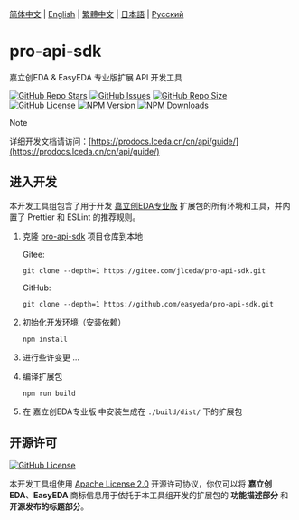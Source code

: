 [简体中文](#) | [English](./README.en.md) | [繁體中文](./README.zh-Hant.md) | [日本語](./README.ja.md) | [Русский](./README.ru.md)

# pro-api-sdk

嘉立创EDA & EasyEDA 专业版扩展 API 开发工具

<a href="https://github.com/easyeda/pro-api-sdk" style="vertical-align: inherit;" target="_blank"><img src="https://img.shields.io/github/stars/easyeda/pro-api-sdk" alt="GitHub Repo Stars" class="not-medium-zoom-image" style="display: inline; vertical-align: inherit;" /></a>&nbsp;<a href="https://github.com/easyeda/pro-api-sdk/issues" style="vertical-align: inherit;" target="_blank"><img src="https://img.shields.io/github/issues/easyeda/pro-api-sdk" alt="GitHub Issues" class="not-medium-zoom-image" style="display: inline; vertical-align: inherit;" /></a>&nbsp;<a href="https://github.com/easyeda/pro-api-sdk" style="vertical-align: inherit;" target="_blank"><img src="https://img.shields.io/github/repo-size/easyeda/pro-api-sdk" alt="GitHub Repo Size" class="not-medium-zoom-image" style="display: inline; vertical-align: inherit;" /></a>&nbsp;<a href="https://choosealicense.com/licenses/apache-2.0/" style="vertical-align: inherit;" target="_blank"><img src="https://img.shields.io/github/license/easyeda/pro-api-sdk" alt="GitHub License" class="not-medium-zoom-image" style="display: inline; vertical-align: inherit;" /></a>&nbsp;<a href="https://www.npmjs.com/package/@jlceda/pro-api-types" style="vertical-align: inherit;" target="_blank"><img src="https://img.shields.io/npm/v/%40jlceda%2Fpro-api-types?label=pro-api-types" alt="NPM Version" class="not-medium-zoom-image" style="display: inline; vertical-align: inherit;" /></a>&nbsp;<a href="https://www.npmjs.com/package/@jlceda/pro-api-types" style="vertical-align: inherit;" target="_blank"><img src="https://img.shields.io/npm/d18m/%40jlceda%2Fpro-api-types" alt="NPM Downloads" class="not-medium-zoom-image" style="display: inline; vertical-align: inherit;" /></a>

> [!NOTE]
>
> 详细开发文档请访问：[https://prodocs.lceda.cn/cn/api/guide/](https://prodocs.lceda.cn/cn/api/guide/)

## 进入开发

本开发工具组包含了用于开发 [嘉立创EDA专业版](https://pro.lceda.cn/) 扩展包的所有环境和工具，并内置了 Prettier 和 ESLint 的推荐规则。

1. 克隆 [pro-api-sdk](https://github.com/easyeda/pro-api-sdk) 项目仓库到本地

    Gitee:

    ```shell
    git clone --depth=1 https://gitee.com/jlceda/pro-api-sdk.git
    ```

    GitHub:

    ```shell
    git clone --depth=1 https://github.com/easyeda/pro-api-sdk.git
    ```

2. 初始化开发环境（安装依赖）

    ```shell
    npm install
    ```

3. 进行些许变更 ...

4. 编译扩展包

    ```shell
    npm run build
    ```

5. 在 嘉立创EDA专业版 中安装生成在 `./build/dist/` 下的扩展包

## 开源许可

<a href="https://choosealicense.com/licenses/apache-2.0/" style="vertical-align: inherit;" target="_blank"><img src="https://img.shields.io/github/license/easyeda/pro-api-sdk" alt="GitHub License" class="not-medium-zoom-image" style="display: inline; vertical-align: inherit;" /></a>

本开发工具组使用 [Apache License 2.0](https://choosealicense.com/licenses/apache-2.0/) 开源许可协议，你仅可以将 **嘉立创EDA**、**EasyEDA** 商标信息用于依托于本工具组开发的扩展包的 **功能描述部分** 和 **开源发布的标题部分**。
